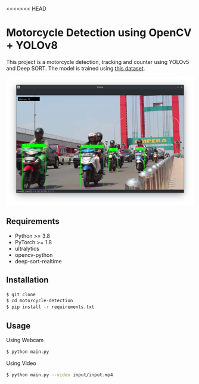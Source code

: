 <<<<<<< HEAD
# Motorcycle Detection using OpenCV + YOLOv8
This project is a motorcycle detection, tracking and counter using YOLOv5 and Deep SORT. The model is trained using [this dataset](https://universe.roboflow.com/magang-bascorro-zbh9t/mobil-motor-and-plat/dataset/1).

![](output/result.png)

## Requirements
- Python >= 3.8
- PyTorch >= 1.8
- ultralytics
- opencv-python
- deep-sort-realtime

## Installation
```bash
$ git clone
$ cd motorcycle-detection
$ pip install -r requirements.txt
```

## Usage
Using Webcam
```bash
$ python main.py
```

Using Video
```bash
$ python main.py --video input/input.mp4
```